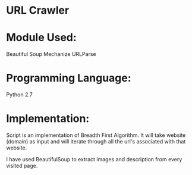 # URL Crawler

# Module Used:

Beautiful Soup
Mechanize
URLParse


# Programming Language:

Python 2.7


# Implementation:

Script is an implementation of Breadth First Algorithm. It will take website (domain) as input and will iterate through all the url's associated with that website.

I have used BeautifulSoup to extract images and description from every visited page.
